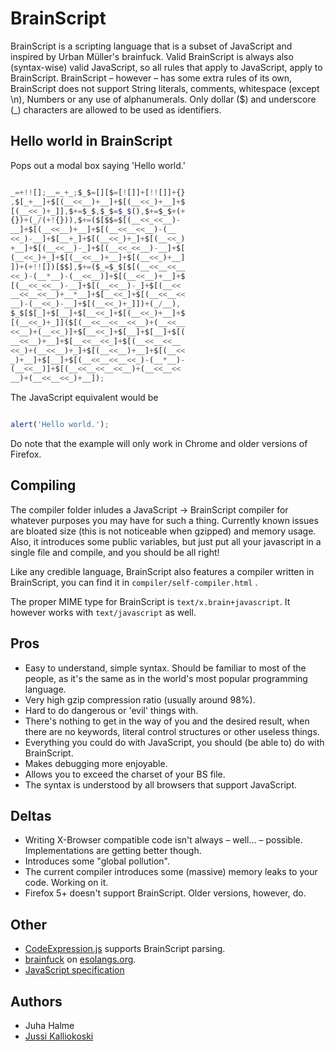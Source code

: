 BrainScript
===========

BrainScript is a scripting language that is a subset of JavaScript and inspired by Urban Müller's brainfuck.
Valid BrainScript is always also (syntax-wise) valid JavaScript, so all rules that apply to JavaScript, apply to BrainScript.
BrainScript – however – has some extra rules of its own, BrainScript does not support String literals, comments, whitespace (except \n), Numbers or any use of alphanumerals.
Only dollar ($) and underscore (_) characters are allowed to be used as identifiers.

Hello world in BrainScript
--------------------------

Pops out a modal box saying 'Hello world.'

```javascript

_=+!![];__=_+_;$_$=[][$=[![]]+[!![]]+{}
,$[_+__]+$[(__<<__)+__]+$[(__<<_)+__]+$
[(__<<_)+_]],$+=$_$,$_$=$_$(),$+=$_$+(+
{})+(_/(+!{})),$+=($[$$=$[(__<<_<<__)-
__]+$[(__<<__)+__]+$[(__<<__<<__)-(__
<<_)-__]+$[__+_]+$[(__<<_)+_]+$[(__<<_)
+__]+$[(__<<__)-_]+$[(__<<_<<__)-__]+$[
(__<<_)+_]+$[(__<<__)+__]+$[(__<<_)+__]
])+(+!![])[$$],$+=($_=$_$[$[(__<<__<<__
<<_)-(__*__)-(__<<__)]+$[(__<<__)+__]+$
[(__<<_<<__)-__]+$[(__<<__)-_]+$[(__<<
__<<__<<__)+__*__]+$[__<<_]+$[(__<<__<<
__)-(__<<_)-__]+$[(__<<_)+_]])+(_/__),
$_$[$[_]+$[__]+$[__<<_]+$[(__<<_)+__]+$
[(__<<_)+_]]($[(__<<__<<__<<__)+(__<<__
<<__)+(__<<_)]+$[__<<_]+$[__]+$[__]+$[(
__<<__)+__]+$[__<<__<<_]+$[(__<<__<<__
<<_)+(__<<__)+_]+$[(__<<__)+__]+$[(__<<
_)+__]+$[__]+$[(__<<__<<__<<_)-(__*__)-
(__<<__)]+$[(__<<__<<__<<__)+(__<<__<<
__)+(__<<__<<_)+__]);

```

The JavaScript equivalent would be

```javascript

alert('Hello world.');

```
Do note that the example will only work in Chrome and older versions of Firefox.

Compiling
---------

The compiler folder inludes a JavaScript -> BrainScript compiler for whatever purposes you may have for such a thing. Currently known issues are bloated size (this is not noticeable when gzipped) and memory usage. Also, it introduces some public variables, but just put all your javascript in a single file and compile, and you should be all right!

Like any credible language, BrainScript also features a compiler written in BrainScript, you can find it in ``` compiler/self-compiler.html ``` .

The proper MIME type for BrainScript is ``` text/x.brain+javascript ```. It however works with ``` text/javascript ``` as well.

Pros
----

 * Easy to understand, simple syntax. Should be familiar to most of the people, as it's the same as in the world's most popular programming language.
 * Very high gzip compression ratio (usually around 98%).
 * Hard to do dangerous or 'evil' things with.
 * There's nothing to get in the way of you and the desired result, when there are no keywords, literal control structures or other useless things.
 * Everything you could do with JavaScript, you should (be able to) do with BrainScript.
 * Makes debugging more enjoyable.
 * Allows you to exceed the charset of your BS file.
 * The syntax is understood by all browsers that support JavaScript.

Deltas
------

 * Writing X-Browser compatible code isn't always – well... – possible. Implementations are getting better though.
 * Introduces some "global pollution".
 * The current compiler introduces some (massive) memory leaks to your code. Working on it.
 * Firefox 5+ doesn't support BrainScript. Older versions, however, do.

Other
-----

 * [CodeExpression.js](https://github.com/jussi-kalliokoski/CodeExpression.js) supports BrainScript parsing.
 * [brainfuck](http://www.esolangs.org/wiki/Brainfuck) on [esolangs.org](http://www.esolangs.org).
 * [JavaScript specification](http://www.ecma-international.org/publications/standards/Ecma-262.htm)

Authors
-------
 * Juha Halme
 * [Jussi Kalliokoski](https://github.com/jussi-kalliokoski/)
